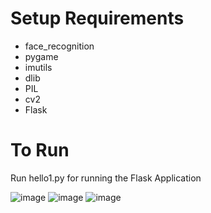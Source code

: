 
# Setup Requirements
- face_recognition
- pygame
- imutils
- dlib
- PIL
- cv2
- Flask
# To Run
Run hello1.py for running the Flask Application

![image](https://user-images.githubusercontent.com/91784227/170379773-b5598003-fe3e-43e3-875e-48ad9017a013.png)
![image](https://user-images.githubusercontent.com/91784227/170379810-93634dc9-ff26-49ce-8d3f-30785257033d.png)
![image](https://user-images.githubusercontent.com/91784227/170379879-db2bd3ed-651b-4527-a605-db784722fcda.png)
